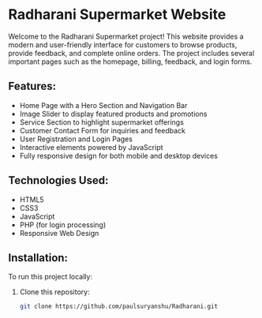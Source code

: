 # Radharani Supermarket Website

Welcome to the Radharani Supermarket project! This website provides a modern and user-friendly interface for customers to browse products, provide feedback, and complete online orders. The project includes several important pages such as the homepage, billing, feedback, and login forms.

## Features:
- Home Page with a Hero Section and Navigation Bar
- Image Slider to display featured products and promotions
- Service Section to highlight supermarket offerings
- Customer Contact Form for inquiries and feedback
- User Registration and Login Pages
- Interactive elements powered by JavaScript
- Fully responsive design for both mobile and desktop devices

## Technologies Used:
- HTML5
- CSS3
- JavaScript
- PHP (for login processing)
- Responsive Web Design

## Installation:

To run this project locally:

1. Clone this repository:
   ```bash
   git clone https://github.com/paulsuryanshu/Radharani.git
